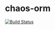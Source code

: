 # chaos-orm

[![Build Status](https://travis-ci.org/crysalead-js/chaos-orm.svg?branch=master)](https://travis-ci.org/crysalead-js/chaos-orm)
